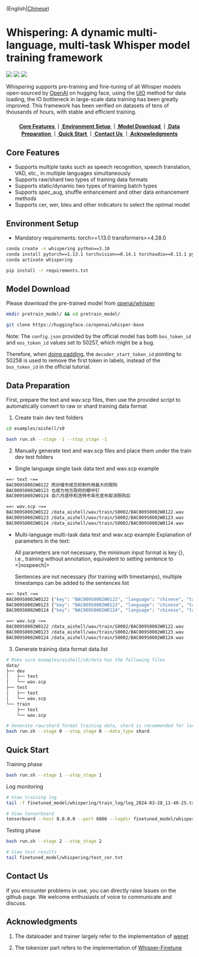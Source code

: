 (English|[Chinese](../README.md))

# Whispering: A dynamic multi-language, multi-task Whisper model training framework
<p align="left">
    <a href=""><img src="https://img.shields.io/badge/OS-Linux%2C%20Win%2C%20Mac-brightgreen.svg"></a>
    <a href=""><img src="https://img.shields.io/badge/Python->=3.8,<=3.10-aff.svg"></a>
    <a href=""><img src="https://img.shields.io/badge/Pytorch-%3E%3D1.13.0-blue"></a>
</p>

Whispering supports pre-training and fine-tuning of all Whisper models open-sourced by [OpenAI](https://huggingface.co/openai) on hugging face, using the [UIO](https://github.com/wenet-e2e/wenet/blob/main/docs/UIO.md) method for data loading, the IO bottleneck in large-scale data training has been greatly improved. This framework has been verified on datasets of tens of thousands of hours, with stable and efficient training.

<div align="center">  
<h4>
 <a href="#core-features"> Core Features </a>   
｜<a href="#environment-setup"> Environment Setup </a>
｜<a href="#model-download"> Model Download </a>
｜<a href="#data-preparation"> Data Preparation </a>
｜<a href="#quick-start"> Quick Start </a>
｜<a href="#contact-us"> Contact Us </a>
｜<a href="#acknowledgments"> Acknowledgments </a>
</h4>
</div>

<a name="core-features"></a>
## Core Features
- Supports multiple tasks such as speech recognition, speech translation, VAD, etc., in multiple languages simultaneously
- Supports raw/shard two types of training data formats
- Supports static/dynamic two types of training batch types
- Supports spec_aug, shuffle enhancement and other data enhancement methods
- Supports cer, wer, bleu and other indicators to select the optimal model


<a name="environment-setup"></a>
## Environment Setup
- Mandatory requirements: torch>=1.13.0 transformers>=4.28.0
```bash
conda create -n whispering python==3.10
conda install pytorch==1.13.1 torchvision==0.14.1 torchaudio==0.13.1 pytorch-cuda=11.7 -c pytorch -c nvidia
conda activate whispering

pip install -r requirements.txt
```

<a name="model-download"></a>
## Model Download
Please download the pre-trained model from [openai/whisper](https://huggingface.co/models?search=openai/whisper)

```bash
mkdir pretrain_model/ && cd pretrain_model/

git clone https://huggingface.co/openai/whisper-base
```

Note: The `config.json` provided by the official model has both `bos_token_id` and `eos_token_id` values set to 50257, which might be a bug.

Therefore, when [doing padding](./whispering/dataset/processor.py#L603), the `decoder_start_token_id` pointing to 50258 is used to remove the first token in labels, instead of the `bos_token_id` in the official tutorial.

<a name="data-preparation"></a>
## Data Preparation

First, prepare the text and wav.scp files, then use the provided script to automatically convert to raw or shard training data format

1. Create train dev test folders
```bash
cd examples/aishell/s0

bash run.sh --stage -1 --stop_stage -1
```
2. Manually generate text and wav.scp files and place them under the train dev test folders
- Single language single task data text and wav.scp example
```bash
==> text <==
BAC009S0002W0122 而对楼市成交抑制作用最大的限购
BAC009S0002W0123 也成为地方政府的眼中钉
BAC009S0002W0124 自六月底呼和浩特市率先宣布取消限购后

==> wav.scp <==
BAC009S0002W0122 /data_aishell/wav/train/S0002/BAC009S0002W0122.wav
BAC009S0002W0123 /data_aishell/wav/train/S0002/BAC009S0002W0123.wav
BAC009S0002W0124 /data_aishell/wav/train/S0002/BAC009S0002W0124.wav
```
- Multi-language multi-task data text and wav.scp example
Explanation of parameters in the text:

    All parameters are not necessary, the minimum input format is key {}, i.e., training without annotation, equivalent to setting sentence to <|nospeech|>

    Sentences are not necessary (for training with timestamps), multiple timestamps can be added to the sentences list
```bash
==> text <==
BAC009S0002W0122 {"key": "BAC009S0002W0122", "language": "chinese", "task": "transcribe", "sentence": "而对楼市成交抑制作用最大的限购", "sentences": [{"start": 0, "end": 6.0, "text": "而对楼市成交抑制作用最大的限购"}]}
BAC009S0002W0123 {"key": "BAC009S0002W0123", "language": "chinese", "task": "transcribe", "sentence": "也成为地方政府的眼中钉", "sentences": [{"start": 0, "end": 3.87, "text": "也成为地方政府的眼中钉"}]}
BAC009S0002W0124 {"key": "BAC009S0002W0124", "language": "chinese", "task": "transcribe", "sentence": "自六月底呼和浩特市率先宣布取消限购后", "sentences": [{"start": 0, "end": 5.41, "text": "自六月底呼和浩特市率先宣布取消限购后"}]}

==> wav.scp <==
BAC009S0002W0122 /data_aishell/wav/train/S0002/BAC009S0002W0122.wav
BAC009S0002W0123 /data_aishell/wav/train/S0002/BAC009S0002W0123.wav
BAC009S0002W0124 /data_aishell/wav/train/S0002/BAC009S0002W0124.wav
```

3. Generate training data format data.list
```bash
# Make sure examples/aishell/s0/data has the following files
data/
├── dev
│   ├── text
│   └── wav.scp
├── test
│   ├── text
│   └── wav.scp
└── train
    ├── text
    └── wav.scp

# Generate raw/shard format training data, shard is recommended for large data volume
bash run.sh --stage 0 --stop_stage 0 --data_type shard
```

<a name="quick-start"></a>
## Quick Start
Training phase
```bash
bash run.sh --stage 1 --stop_stage 1
```
Log monitoring
```bash
# View training log
tail -f finetuned_model/whispering/train_log/log_2024-03-28_11-40-25.txt

# View tensorboard
tensorboard --host 0.0.0.0 --port 6006 --logdir finetuned_model/whispering/tensorboard/
```
Testing phase
```bash
bash run.sh --stage 2 --stop_stage 2

# View test results
tail finetuned_model/whispering/test_cer.txt
```

<a name="contact-us"></a>
## Contact Us

If you encounter problems in use, you can directly raise Issues on the github page. We welcome enthusiasts of voice to communicate and discuss.


<a name="acknowledgments"></a>
## Acknowledgments
1. The dataloader and trainer largely refer to the implementation of [wenet](https://github.com/wenet-e2e/wenet)

2. The tokenizer part refers to the implementation of [Whisper-Finetune](https://github.com/yeyupiaoling/Whisper-Finetune)